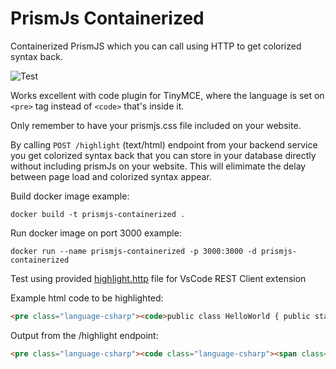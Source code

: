 # PrismJs Containerized
Containerized PrismJS which you can call using HTTP to get colorized syntax back.

![Test](https://github.com/sikora507/PrismJsContainerized/actions/workflows/test-publish.yaml/badge.svg)

Works excellent with code plugin for TinyMCE, where the language is set on `<pre>` tag instead of `<code>` that's inside it.

Only remember to have your prismjs.css file included on your website.

By calling `POST /highlight` (text/html) endpoint from your backend service you get colorized syntax back that you can store in your database directly without including prismJs on your website. This will elimimate the delay between page load and colorized syntax appear.

Build docker image example:
```
docker build -t prismjs-containerized .
```

Run docker image on port 3000 example:
```
docker run --name prismjs-containerized -p 3000:3000 -d prismjs-containerized
```

Test using provided [highlight.http](./highlight.http) file for VsCode REST Client extension

Example html code to be highlighted:
```html
<pre class="language-csharp"><code>public class HelloWorld { public static void Main() { System.Console.WriteLine("Hello, World!"); } }</code></pre>
```
Output from the /highlight endpoint:
```html
<pre class="language-csharp"><code class="language-csharp"><span class="token keyword">public</span> <span class="token keyword">class</span> <span class="token class-name">HelloWorld</span> <span class="token punctuation">{</span> <span class="token keyword">public</span> <span class="token keyword">static</span> <span class="token return-type class-name"><span class="token keyword">void</span></span> <span class="token function">Main</span><span class="token punctuation">(</span><span class="token punctuation">)</span> <span class="token punctuation">{</span> System<span class="token punctuation">.</span>Console<span class="token punctuation">.</span><span class="token function">WriteLine</span><span class="token punctuation">(</span><span class="token string">"Hello, World!"</span><span class="token punctuation">)</span><span class="token punctuation">;</span> <span class="token punctuation">}</span> <span class="token punctuation">}</span></code></pre>
```
